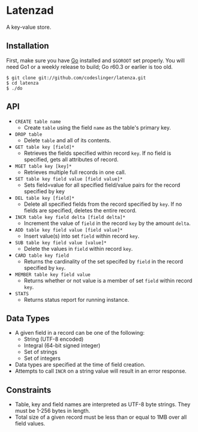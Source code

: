 Latenzad
========

A key-value store.

Installation
------------

First, make sure you have [Go](http://golang.org) installed and `$GOROOT` set properly. You will need Go1 or a weekly release to build; Go r60.3 or earlier is too old.

    $ git clone git://github.com/codeslinger/latenza.git
    $ cd latenza
    $ ./do

API
---

* `CREATE table name`
  - Create `table` using the field `name` as the table's primary key.
* `DROP table`
  - Delete `table` and all of its contents.
* `GET table key [field]*`
  * Retrieves the fields specified within record `key`. If no field is specified, gets all attributes of record.
* `MGET table key [key]*`
  * Retrieves multiple full records in one call.
* `SET table key field value [field value]*`
  * Sets field=value for all specified field/value pairs for the record specified by key
* `DEL table key [field]*`
  * Delete all specified fields from the record specified by `key`. If no fields are specified, deletes the entire record.
* `INCR table key field delta [field delta]*`
  * Increment the value of `field` in the record `key` by the amount `delta`.
* `ADD table key field value [field value]*`
  * Insert value(s) into set `field` within record `key`.
* `SUB table key field value [value]*`
  - Delete the values in `field` within record `key`.
* `CARD table key field`
  - Returns the cardinality of the set specifed by `field` in the record specified by `key`.
* `MEMBER table key field value`
  - Returns whether or not value is a member of set `field` within record `key`.
* `STATS`
  - Returns status report for running instance.

Data Types
----------

* A given field in a record can be one of the following:
  * String (UTF-8 encoded)
  * Integral (64-bit signed integer)
  * Set of strings
  * Set of integers
* Data types are specified at the time of field creation.
* Attempts to call `INCR` on a string value will result in an error response.

Constraints
-----------

* Table, key and field names are interpreted as UTF-8 byte strings. They must be 1-256 bytes in length.
* Total size of a given record must be less than or equal to 1MB over all field values.

